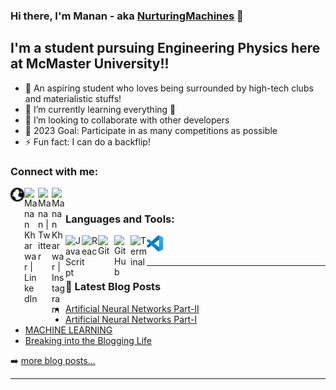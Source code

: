 ### Hi there, I'm Manan - aka [NurturingMachines][website] 👋

## I'm a student pursuing Engineering Physics here at McMaster University!!

- 🔭 An aspiring student who loves being surrounded by high-tech clubs and materialistic stuffs!
- 🌱 I’m currently learning everything 🤣
- 👯 I’m looking to collaborate with other developers
- 🥅 2023 Goal: Participate in as many competitions as possible
- ⚡ Fun fact: I can do a backflip!

### Connect with me:

[<img align="left" alt="nurturingmachines" width="22px" src="https://raw.githubusercontent.com/iconic/open-iconic/master/svg/globe.svg" />][website]
[<img align="left" alt="Manan Kharwar | LinkedIn" width="22px" src="https://cdn.jsdelivr.net/npm/simple-icons@v3/icons/linkedin.svg" />][linkedin]
[<img align="left" alt="Manan | Twitter" width="22px" src="https://cdn.jsdelivr.net/npm/simple-icons@v3/icons/twitter.svg" />][twitter]
[<img align="left" alt="Manan Kharwar | Instagram" width="22px" src="https://cdn.jsdelivr.net/npm/simple-icons@v3/icons/instagram.svg" />][instagram]

<br />

### Languages and Tools:

<!-- <img align="left" alt="Python3" width="26px" src="https://nurturingmachines.files.wordpress.com/2021/01/1200px-python-logo-notext.svg_.png" /> -->
<img align="left" alt="JavaScript" width="26px" src="https://nurturingmachines.files.wordpress.com/2021/01/javascript.png" />
<img align="left" alt="React" width="26px" src="https://nurturingmachines.files.wordpress.com/2021/01/react.png" />
<img align="left" alt="Git" width="26px" src="https://nurturingmachines.files.wordpress.com/2021/01/git.png" />
<img align="left" alt="GitHub" width="26px" src="https://nurturingmachines.files.wordpress.com/2021/01/github.png" />
<img align="left" alt="Terminal" width="26px" src="https://nurturingmachines.files.wordpress.com/2021/01/terminal.png" />
<img align="left" alt="Visual Studio Code" width="26px" src="https://raw.githubusercontent.com/github/explore/80688e429a7d4ef2fca1e82350fe8e3517d3494d/topics/visual-studio-code/visual-studio-code.png" />
<!-- <img align="left" alt="HTML5" width="26px" src="https://raw.githubusercontent.com/github/explore/80688e429a7d4ef2fca1e82350fe8e3517d3494d/topics/html/html.png" /> -->

<br />
<br />

---

### 📕 Latest Blog Posts

<!-- BLOG-POST-LIST:START -->

- [Artificial Neural Networks Part-II](https://nurturingmachines.wordpress.com/2020/02/21/artificial-neural-networks-part-ii/)
- [Artificial Neural Networks Part-I](https://nurturingmachines.wordpress.com/2020/01/24/artificial-neural-networks-part-i/)
- [MACHINE LEARNING](https://nurturingmachines.wordpress.com/2019/03/31/machine-learning/)
- [Breaking into the Blogging Life](https://nurturingmachines.wordpress.com/2019/01/12/breaking-into-the-blogging-life/)
<!-- BLOG-POST-LIST:END -->

➡️ [more blog posts...](https://nurturingmachines.wordpress.com/)

---

[website]: https://nurturingmachines.wordpress.com/portfolio/
[twitter]: https://twitter.com/Manan11342072
[instagram]: https://www.instagram.com/manan_kharwar/
[linkedin]: https://www.linkedin.com/in/manan-kharwar-779713154/
